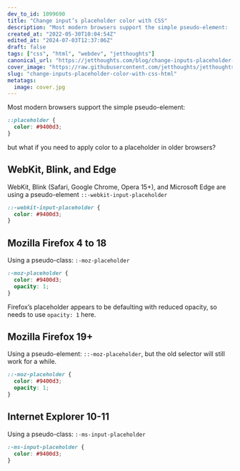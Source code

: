 ```yaml
---
dev_to_id: 1099690
title: "Change input’s placeholder color with CSS"
description: "Most modern browsers support the simple pseudo-element:    ::placeholder {   color: #9400d3; }       ..."
created_at: "2022-05-30T10:04:54Z"
edited_at: "2024-07-03T12:37:06Z"
draft: false
tags: ["css", "html", "webdev", "jetthoughts"]
canonical_url: "https://jetthoughts.com/blog/change-inputs-placeholder-color-with-css-html/"
cover_image: "https://raw.githubusercontent.com/jetthoughts/jetthoughts.github.io/master/content/blog/change-inputs-placeholder-color-with-css-html/cover.jpg"
slug: "change-inputs-placeholder-color-with-css-html"
metatags:
  image: cover.jpg
---
```

Most modern browsers support the simple pseudo-element:
```css
::placeholder {
  color: #9400d3;
}
```
but what if you need to apply color to a placeholder in older browsers?

## WebKit, Blink, and Edge
WebKit, Blink (Safari, Google Chrome, Opera 15+), and Microsoft Edge are using a pseudo-element `::-webkit-input-placeholder`
```css
::-webkit-input-placeholder {
  color: #9400d3;
}
```

## Mozilla Firefox 4 to 18
Using a pseudo-class: `:-moz-placeholder`
```css
:-moz-placeholder {
  color: #9400d3;
  opacity: 1;
}
```
Firefox’s placeholder appears to be defaulting with reduced opacity, so needs to use `opacity: 1` here.

## Mozilla Firefox 19+
Using a pseudo-element: `::-moz-placeholder`, but the old selector will still work for a while.
```css
::-moz-placeholder {
  color: #9400d3;
  opacity: 1;
}
```

## Internet Explorer 10-11
Using a pseudo-class: `:-ms-input-placeholder`
```css
:-ms-input-placeholder {
  color: #9400d3;
}
```
